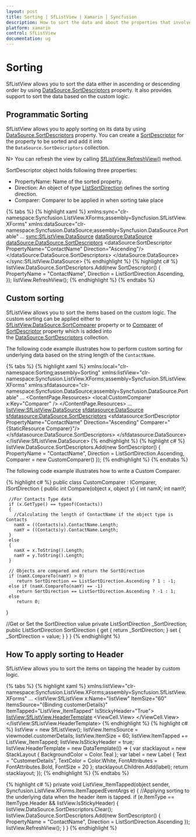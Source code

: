 ```yaml
---
layout: post
title: Sorting | SfListView | Xamarin | Syncfusion
description: How to sort the data and about the properties that involve in sorting in a SfListView.
platform: xamarin
control: SfListView
documentation: ug
---
```


# Sorting 

SfListView allows you to sort the data either in ascending or descending order by using [DataSource.SortDescriptors](https://help.syncfusion.com/cr/cref_files/xamarin/datasource/Syncfusion.DataSource.Portable~Syncfusion.DataSource.DataSource~SortDescriptors.html) property. It also provides support to sort the data based on the custom logic.


## Programmatic Sorting

SfListView allows you to apply sorting on its data by using [DataSource.SortDescriptors](https://help.syncfusion.com/cr/cref_files/xamarin/datasource/Syncfusion.DataSource.Portable~Syncfusion.DataSource.DataSource~SortDescriptors.html) property. You can create a [SortDescriptor](https://help.syncfusion.com/cr/cref_files/xamarin/datasource/Syncfusion.DataSource.Portable~Syncfusion.DataSource.SortDescriptor.html) for the property to be sorted and add it into the `DataSource.SortDescriptors` collection.

N> You can refresh the view by calling [SfListView.RefreshView()](https://help.syncfusion.com/cr/cref_files/xamarin/sflistview/Syncfusion.SfListView.XForms~Syncfusion.ListView.XForms.SfListView~RefreshView.html) method.

SortDescriptor object holds following three properties:

* PropertyName: Name of the sorted property.
* Direction: An object of type [ListSortDirection](https://help.syncfusion.com/cr/cref_files/xamarin/datasource/Syncfusion.DataSource.Portable~Syncfusion.DataSource.ListSortDirection.html) defines the sorting direction.
* Comparer: Comparer to be applied in when sorting take place
 
{% tabs %}
{% highlight xaml %}
xmlns:sync="clr-namespace:Syncfusion.ListView.XForms;assembly=Syncfusion.SfListView.XForms"
xmlns:dataSource="clr-namespace:Syncfusion.DataSource;assembly=Syncfusion.DataSource.Portable"
...
<sync:SfListView.DataSource>
  <dataSource:DataSource>
    <dataSource:DataSource.SortDescriptors>
      <dataSource:SortDescriptor PropertyName="ContactName" Direction="Ascending"/>
    </dataSource:DataSource.SortDescriptors>
  </dataSource:DataSource>
</sync:SfListView.DataSource>
{% endhighlight %}
{% highlight c# %}
listView.DataSource.SortDescriptors.Add(new SortDescriptor()
{
  PropertyName = "ContactName",
  Direction = ListSortDirection.Ascending,
}); 
listView.RefreshView();
{% endhighlight %}
{% endtabs %}

## Custom sorting

SfListView allows you to sort the items based on the custom logic. The custom sorting can be applied either to [SfListView.DataSource.SortComparer](https://help.syncfusion.com/cr/cref_files/xamarin/datasource/Syncfusion.DataSource.Portable~Syncfusion.DataSource.DataSource~SortComparer.html) property or to [Comparer](https://help.syncfusion.com/cr/cref_files/xamarin/datasource/Syncfusion.DataSource.Portable~Syncfusion.DataSource.SortDescriptor~Comparer.html) of [SortDescriptor](https://help.syncfusion.com/cr/cref_files/xamarin/datasource/Syncfusion.DataSource.Portable~Syncfusion.DataSource.SortDescriptor.html) property which is added into the [DataSource.SortDescriptors](https://help.syncfusion.com/cr/cref_files/xamarin/datasource/Syncfusion.DataSource.Portable~Syncfusion.DataSource.DataSource~SortDescriptors.html) collection.

The following code example illustrates how to perform custom sorting for underlying data based on the string length of the `ContactName`.

{% tabs %}
{% highlight xaml %}
xmlns:local="clr-namespace:Sorting;assembly=Sorting"
xmlns:listView="clr-namespace:Syncfusion.ListView.XForms;assembly=Syncfusion.SfListView.XForms"
xmlns:sfdatasource="clr-namespace:Syncfusion.DataSource;assembly=Syncfusion.DataSource.Portable"
...
<ContentPage.Resources>
  <ResourceDictionary>
    <local:CustomComparer x:Key="Comparer" />
  </ResourceDictionary>
</ContentPage.Resources>
...
<listView:SfListView.DataSource>
  <sfdatasource:DataSource>
    <sfdatasource:DataSource.SortDescriptors>
      <sfdatasource:SortDescriptor PropertyName="ContactName" Direction="Ascending" Comparer="{StaticResource Comparer}"/>
    </sfdatasource:DataSource.SortDescriptors>
  </sfdatasource:DataSource>
</listView:SfListView.DataSource>
{% endhighlight %}
{% highlight c# %}
listView.DataSource.SortDescriptors.Add(new SortDescriptor()
{
  PropertyName = "ContactName",
  Direction = ListSortDirection.Ascending,
  Comparer = new CustomComparer()
});
{% endhighlight %}
{% endtabs %}

The following code example illustrates how to write a Custom Comparer.

{% highlight c# %}
public class CustomComparer : IComparer<object>, ISortDirection
{
  public int Compare(object x, object y)
  {
     int namX;
     int namY;

     //For Contacts Type data
     if (x.GetType() == typeof(Contacts))
     {
       //Calculating the length of ContactName if the object type is Contacts
       namX = ((Contacts)x).ContactName.Length;
       namY = ((Contacts)y).ContactName.Length;
     }
     else
     {
       namX = x.ToString().Length;
       namY = y.ToString().Length;
     }

     // Objects are compared and return the SortDirection
     if (namX.CompareTo(namY) > 0)
        return SortDirection == ListSortDirection.Ascending ? 1 : -1;
     else if (namX.CompareTo(namY) == -1)
        return SortDirection == ListSortDirection.Ascending ? -1 : 1;
     else
        return 0;
   }

   //Get or Set the SortDirection value
   private ListSortDirection _SortDirection;
   public ListSortDirection SortDirection
   {
     get { return _SortDirection; }
     set { _SortDirection = value; }
   }
}
{% endhighlight %}

## How To apply sorting to Header

SfListView allows you to sort the items on tapping the header by custom logic.

{% tabs %}
{% highlight xaml %}
xmlns:listView="clr-namespace:Syncfusion.ListView.XForms;assembly=Syncfusion.SfListView.XForms"
...
<listView:SfListView x:Name="listView" ItemSize="60"
                     ItemsSource="{Binding customerDetails}" ItemTapped="ListView_ItemTapped" IsStickyHeader="True">
<listView:SfListView.HeaderTemplate>
  <DataTemplate>
    <ViewCell>
      <ViewCell.View>
        <StackLayout BackgroundColor="Teal">
          <Label TextColor="White" FontSize="20" FontAttributes="Bold" Text="CustomerDetails" />
        </StackLayout>
      </ViewCell.View>
    </ViewCell>
  </DataTemplate>  
</listView:SfListView.HeaderTemplate>
{% endhighlight %}
{% highlight c# %}
listView = new SfListView();
listView.ItemsSource = viewmodel.customerDetails;
listView.ItemSize = 60;
listView.ItemTapped += ListView_ItemTapped;
listView.IsStickyHeader = true;
listView.HeaderTemplate = new DataTemplate(() => 
{
  var stacklayout = new StackLayout { BackgroundColor = Color.Teal };
  var label = new Label { Text = "CustomerDetails", TextColor = Color.White, 
                          FontAttributes = FontAttributes.Bold, FontSize = 20 };
  stacklayout.Children.Add(label);
  return stacklayout;
});
{% endhighlight %}
{% endtabs %}

{% highlight c# %}
private void ListView_ItemTapped(object sender, Syncfusion.ListView.XForms.ItemTappedEventArgs e)
{
  //Applying sorting to the underlying data when the header item is tapped.
  if (e.ItemType == ItemType.Header && listView.IsStickyHeader)
  {
    listView.DataSource.SortDescriptors.Clear();
    listView.DataSource.SortDescriptors.Add(new SortDescriptor()
    {
      PropertyName = "ContactName",
      Direction = ListSortDirection.Ascending
    });
    listView.RefreshView();
  }
}
{% endhighlight %}